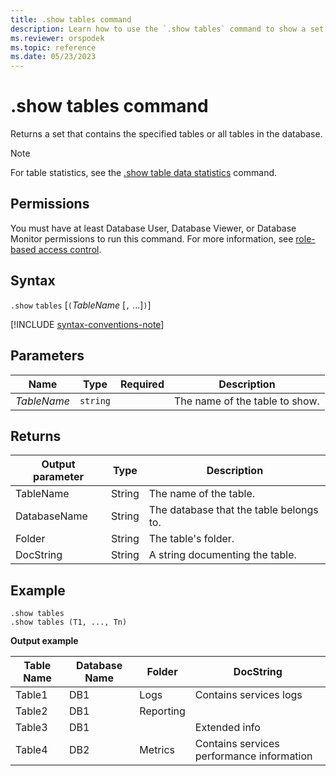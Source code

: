 ```yaml
---
title: .show tables command
description: Learn how to use the `.show tables` command to show a set that contains the specified tables in the database.
ms.reviewer: orspodek
ms.topic: reference
ms.date: 05/23/2023
---
```

# .show tables command

Returns a set that contains the specified tables or all tables in the database.

> [!NOTE]
> For table statistics, see the [.show table data statistics](show-table-data-statistics.md) command.

## Permissions

You must have at least Database User, Database Viewer, or Database Monitor permissions to run this command. For more information, see [role-based access control](access-control/role-based-access-control.md).

## Syntax

`.show` `tables` [`(`*TableName* [`,` ...]`)`]

[!INCLUDE [syntax-conventions-note](../../includes/syntax-conventions-note.md)]

## Parameters

|Name|Type|Required|Description|
|--|--|--|--|
|*TableName*| `string` ||The name of the table to show.|

## Returns

|Output parameter |Type |Description
|---|---|---
|TableName  |String |The name of the table.
|DatabaseName  |String |The database that the table belongs to.
|Folder |String |The table's folder.
|DocString |String |A string documenting the table.

## Example

```kusto
.show tables
.show tables (T1, ..., Tn)
```

**Output example**

|Table Name |Database Name |Folder | DocString
|---|---|---|---
|Table1 |DB1 |Logs |Contains services logs
|Table2 |DB1 | Reporting |
|Table3 |DB1 | | Extended info |
|Table4 |DB2 | Metrics| Contains services performance information
